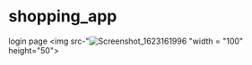 # shopping_app
login page
<img src-"![Screenshot_1623161996](https://user-images.githubusercontent.com/83058841/121204043-37b11800-c894-11eb-9fef-856f66cea0f2.png)
"width = "100" height="50">

